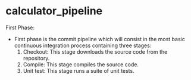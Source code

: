 # calculator_pipeline

First Phase:
- First phase is the commit pipeline which will consist in the most basic continuous integration process containing three stages:
    1) Checkout: This stage downloads the source code from the repository.
    2) Compile: This stage compiles the source code.
    3) Unit test: This stage runs a suite of unit tests.